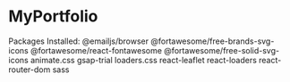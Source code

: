 # MyPortfolio

Packages Installed: @emailjs/browser
    @fortawesome/free-brands-svg-icons
    @fortawesome/react-fontawesome
    @fortawesome/free-solid-svg-icons
    animate.css
    gsap-trial
    loaders.css
    react-leaflet
    react-loaders
    react-router-dom
    sass
